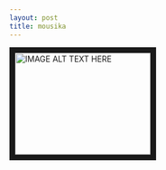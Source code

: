 ```yaml
---
layout: post
title: mousika
---
```


<a href="http://www.youtube.com/watch?feature=player_embedded&v=OMrNDnU6PPk
" target="_blank"><img src="http://img.youtube.com/vi/OMrNDnU6PPk/0.jpg" 
alt="IMAGE ALT TEXT HERE" width="240" height="180" border="10" /></a>



